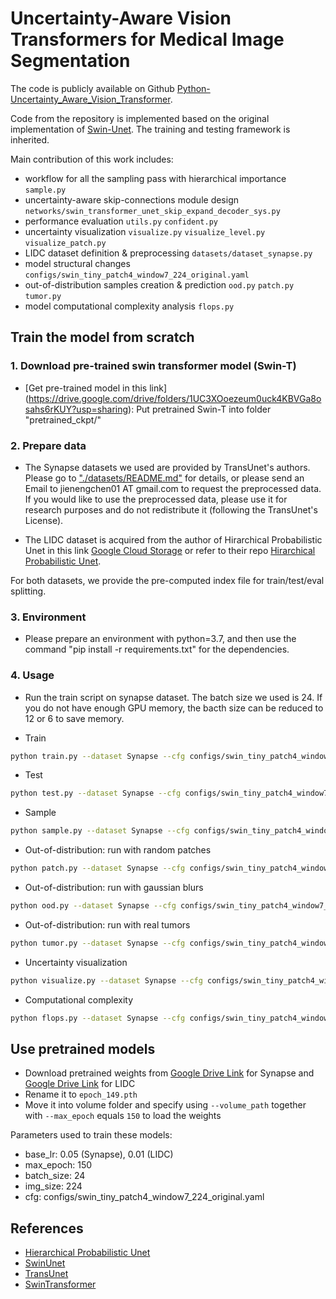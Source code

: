 # Uncertainty-Aware Vision Transformers for Medical Image Segmentation
The code is publicly available on Github [Python-Uncertainty_Aware_Vision_Transformer](https://github.com/BXYMartin/Python-Uncertainty_Aware_Vision_Transformer). 

Code from the repository is implemented based on the original implementation of [Swin-Unet](https://github.com/HuCaoFighting/Swin-Unet). The training and testing framework is inherited. 

Main contribution of this work includes:

- workflow for all the sampling pass with hierarchical importance `sample.py`
- uncertainty-aware skip-connections module design `networks/swin_transformer_unet_skip_expand_decoder_sys.py`
- performance evaluation `utils.py` `confident.py`
- uncertainty visualization `visualize.py` `visualize_level.py` `visualize_patch.py`
- LIDC dataset definition & preprocessing `datasets/dataset_synapse.py`
- model structural changes `configs/swin_tiny_patch4_window7_224_original.yaml`
- out-of-distribution samples creation & prediction `ood.py` `patch.py` `tumor.py`
- model computational complexity analysis `flops.py` 

## Train the model from scratch

### 1. Download pre-trained swin transformer model (Swin-T)
* [Get pre-trained model in this link] (https://drive.google.com/drive/folders/1UC3XOoezeum0uck4KBVGa8osahs6rKUY?usp=sharing): Put pretrained Swin-T into folder "pretrained_ckpt/"

### 2. Prepare data

- The Synapse datasets we used are provided by TransUnet's authors. Please go to ["./datasets/README.md"](datasets/README.md) for details, or please send an Email to jienengchen01 AT gmail.com to request the preprocessed data. If you would like to use the preprocessed data, please use it for research purposes and do not redistribute it (following the TransUnet's License).

- The LIDC dataset is acquired from the author of Hirarchical Probabilistic Unet in this link [Google Cloud Storage](https://console.cloud.google.com/storage/browser/hpunet-data/lidc_crops) or refer to their repo [Hirarchical Probabilistic Unet](https://github.com/deepmind/deepmind-research/tree/master/hierarchical_probabilistic_unet).

For both datasets, we provide the pre-computed index file for train/test/eval splitting.

### 3. Environment

- Please prepare an environment with python=3.7, and then use the command "pip install -r requirements.txt" for the dependencies.

### 4. Usage

- Run the train script on synapse dataset. The batch size we used is 24. If you do not have enough GPU memory, the bacth size can be reduced to 12 or 6 to save memory.

- Train

```bash
python train.py --dataset Synapse --cfg configs/swin_tiny_patch4_window7_224_original.yaml --root_path your DATA_DIR --max_epochs 150 --output_dir your OUT_DIR  --img_size 224 --base_lr 0.05 --batch_size 24
```

- Test 

```bash
python test.py --dataset Synapse --cfg configs/swin_tiny_patch4_window7_224_original.yaml --is_saveni --volume_path your DATA_DIR --output_dir your OUT_DIR --max_epoch 150 --base_lr 0.05 --img_size 224 --batch_size 24
```

- Sample
```bash
python sample.py --dataset Synapse --cfg configs/swin_tiny_patch4_window7_224_original.yaml --is_saveni --volume_path your DATA_DIR --output_dir your OUT_DIR --max_epoch 150 --base_lr 0.05 --img_size 224 --batch_size 24
```

- Out-of-distribution: run with random patches
```bash
python patch.py --dataset Synapse --cfg configs/swin_tiny_patch4_window7_224_original.yaml --is_saveni --volume_path your DATA_DIR --output_dir your OUT_DIR --max_epoch 150 --base_lr 0.05 --img_size 224 --batch_size 24
```


- Out-of-distribution: run with gaussian blurs
```bash
python ood.py --dataset Synapse --cfg configs/swin_tiny_patch4_window7_224_original.yaml --is_saveni --volume_path your DATA_DIR --output_dir your OUT_DIR --max_epoch 150 --base_lr 0.05 --img_size 224 --batch_size 24
```


- Out-of-distribution: run with real tumors
```bash
python tumor.py --dataset Synapse --cfg configs/swin_tiny_patch4_window7_224_original.yaml --is_saveni --volume_path your DATA_DIR --output_dir your OUT_DIR --max_epoch 150 --base_lr 0.05 --img_size 224 --batch_size 24
```

- Uncertainty visualization

```bash
python visualize.py --dataset Synapse --cfg configs/swin_tiny_patch4_window7_224_original.yaml --is_saveni --volume_path your DATA_DIR --output_dir your OUT_DIR --max_epoch 150 --base_lr 0.05 --img_size 224 --batch_size 24
```

- Computational complexity

```bash
python flops.py --dataset Synapse --cfg configs/swin_tiny_patch4_window7_224_original.yaml --is_saveni --volume_path your DATA_DIR --output_dir your OUT_DIR --max_epoch 150 --base_lr 0.05 --img_size 224 --batch_size 24
```

## Use pretrained models

- Download pretrained weights from [Google Drive Link](https://drive.google.com/file/d/1vH-XCG4YYnFk0zmW9voIdxIF3WGOe2ro/view?usp=sharing) for Synapse and [Google Drive Link](https://drive.google.com/file/d/1hbuP5fKcIcMDU-WZtkwMMn5-A6-x6Mv7/view?usp=sharing) for LIDC
- Rename it to `epoch_149.pth`
- Move it into volume folder and specify using `--volume_path` together with `--max_epoch` equals `150` to load the weights

Parameters used to train these models:

- base_lr: 0.05 (Synapse), 0.01 (LIDC)
- max_epoch: 150
- batch_size: 24
- img_size: 224
- cfg: configs/swin_tiny_patch4_window7_224_original.yaml

## References
* [Hierarchical Probabilistic Unet](https://github.com/deepmind/deepmind-research/tree/master/hierarchical_probabilistic_unet)
* [SwinUnet](https://github.com/HuCaoFighting/Swin-Unet)
* [TransUnet](https://github.com/Beckschen/TransUNet)
* [SwinTransformer](https://github.com/microsoft/Swin-Transformer)
